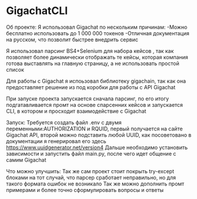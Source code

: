 ﻿# GigachatCLI

Об проекте:
Я использовал Gigachat по нескольким причинам:
-Можно бесплатно использовать до 1 000 000 токенов
-Отличная документация на русском, что позволит быстрее внедрить сервис

Я использовал парсинг BS4+Selenium для набора кейсов , так как позволяет более динамически отображать те кейсы, которая компания готова выставлять на главную страницу, а не использовать простой список

Для работы с Gigachat я испоьзовал библиотеку gigachain, так как она предоставляет решение из под коробки для работы с API Gigachat

При запуске проекта запускается сначала парсинг, по его итогу подгатавливается промт на основе спарсенних кейсов и запускается CLI, в котором и просходит взаимодействие с Gigachat

Запуск:
Требуется создать файл .env c двумя переменными:AUTHORIZATION и RQUID, первый получается на сайте Gigachat API, второй можно подставить любой UUID, как посоветовано в документации я генерировал его здесь https://www.uuidgenerator.net/version4
Дальше необходимо установить зависимости и запустить файл main.py, после чего идет общение с самим Gigachat 

Что можно улучшить:
Так же сам проект стоит покрыть try-except блоками на тот случай, что парсер сработает неправильно, но для такого формата ошибок не возникало
Так же можно дополнить промт примерами и более точно сформулировать вопросы и ответы
